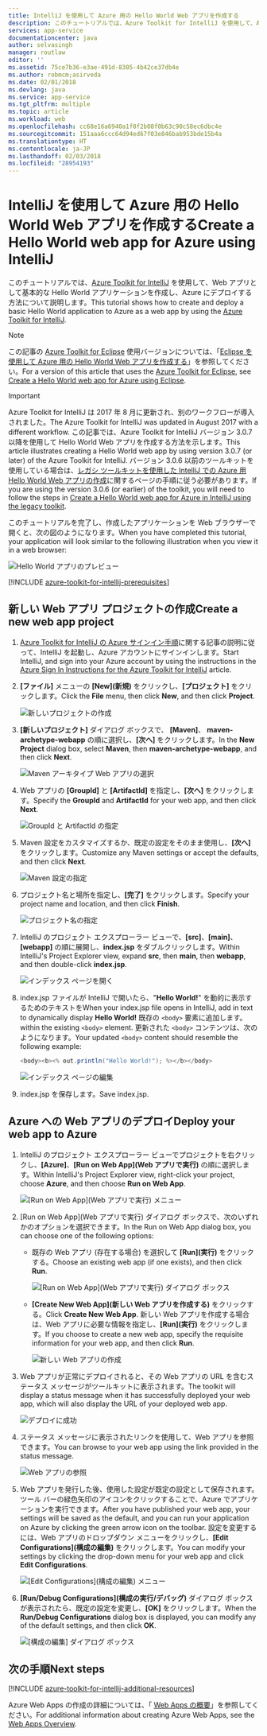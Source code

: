 ```yaml
---
title: IntelliJ を使用して Azure 用の Hello World Web アプリを作成する
description: このチュートリアルでは、Azure Toolkit for IntelliJ を使用して、Azure 用の Hello World Web アプリを作成する方法について説明します。
services: app-service
documentationcenter: java
author: selvasingh
manager: routlaw
editor: ''
ms.assetid: 75ce7b36-e3ae-491d-8305-4b42ce37db4e
ms.author: robmcm;asirveda
ms.date: 02/01/2018
ms.devlang: java
ms.service: app-service
ms.tgt_pltfrm: multiple
ms.topic: article
ms.workload: web
ms.openlocfilehash: cc68e16a6940a1f0f2b08f0b63c90c58ec6dbc4e
ms.sourcegitcommit: 151aaa6ccc64d94ed67f03e846bab953bde15b4a
ms.translationtype: HT
ms.contentlocale: ja-JP
ms.lasthandoff: 02/03/2018
ms.locfileid: "28954193"
---
```

# <a name="create-a-hello-world-web-app-for-azure-using-intellij"></a><span data-ttu-id="55428-103">IntelliJ を使用して Azure 用の Hello World Web アプリを作成する</span><span class="sxs-lookup"><span data-stu-id="55428-103">Create a Hello World web app for Azure using IntelliJ</span></span>

<span data-ttu-id="55428-104">このチュートリアルでは、[Azure Toolkit for IntelliJ] を使用して、Web アプリとして基本的な Hello World アプリケーションを作成し、Azure にデプロイする方法について説明します。</span><span class="sxs-lookup"><span data-stu-id="55428-104">This tutorial shows how to create and deploy a basic Hello World application to Azure as a web app by using the [Azure Toolkit for IntelliJ].</span></span>

> [!NOTE]
>
> <span data-ttu-id="55428-105">この記事の [Azure Toolkit for Eclipse] 使用バージョンについては、「[Eclipse を使用して Azure 用の Hello World Web アプリを作成する][eclipse-hello-world]」を参照してください。</span><span class="sxs-lookup"><span data-stu-id="55428-105">For a version of this article that uses the [Azure Toolkit for Eclipse], see [Create a Hello World web app for Azure using Eclipse][eclipse-hello-world].</span></span>
>

> [!IMPORTANT]
> 
> <span data-ttu-id="55428-106">Azure Toolkit for IntelliJ は 2017 年 8 月に更新され、別のワークフローが導入されました。</span><span class="sxs-lookup"><span data-stu-id="55428-106">The Azure Toolkit for IntelliJ was updated in August 2017 with a different workflow.</span></span> <span data-ttu-id="55428-107">この記事では、Azure Toolkit for IntelliJ バージョン 3.0.7 以降を使用して Hello World Web アプリを作成する方法を示します。</span><span class="sxs-lookup"><span data-stu-id="55428-107">This article illustrates creating a Hello World web app by using version 3.0.7 (or later) of the Azure Toolkit for IntelliJ.</span></span> <span data-ttu-id="55428-108">バージョン 3.0.6 以前のツールキットを使用している場合は、[レガシ ツールキットを使用した IntelliJ での Azure 用 Hello World Web アプリの作成][Legacy Version]に関するページの手順に従う必要があります。</span><span class="sxs-lookup"><span data-stu-id="55428-108">If you are using the version 3.0.6 (or earlier) of the toolkit, you will need to follow the steps in [Create a Hello World web app for Azure in IntelliJ using the legacy toolkit][Legacy Version].</span></span>
> 

<span data-ttu-id="55428-109">このチュートリアルを完了し、作成したアプリケーションを Web ブラウザーで開くと、次の図のようになります。</span><span class="sxs-lookup"><span data-stu-id="55428-109">When you have completed this tutorial, your application will look similar to the following illustration when you view it in a web browser:</span></span>

![Hello World アプリのプレビュー][browse-web-app]

[!INCLUDE [azure-toolkit-for-intellij-prerequisites](../includes/azure-toolkit-for-intellij-prerequisites.md)]

## <a name="create-a-new-web-app-project"></a><span data-ttu-id="55428-111">新しい Web アプリ プロジェクトの作成</span><span class="sxs-lookup"><span data-stu-id="55428-111">Create a new web app project</span></span>

1. <span data-ttu-id="55428-112">[Azure Toolkit for IntelliJ の Azure サインイン手順][intelliJ-sign-in-instructions]に関する記事の説明に従って、IntelliJ を起動し、Azure アカウントにサインインします。</span><span class="sxs-lookup"><span data-stu-id="55428-112">Start IntelliJ, and sign into your Azure account by using the instructions in the [Azure Sign In Instructions for the Azure Toolkit for IntelliJ][intelliJ-sign-in-instructions] article.</span></span>

1. <span data-ttu-id="55428-113">**[ファイル]** メニューの **[New]\(新規\)** をクリックし、**[プロジェクト]** をクリックします。</span><span class="sxs-lookup"><span data-stu-id="55428-113">Click the **File** menu, then click **New**, and then click **Project**.</span></span>
   
   ![新しいプロジェクトの作成][file-new-project]

1. <span data-ttu-id="55428-115">**[新しいプロジェクト]** ダイアログ ボックスで、 **[Maven]**、
 **maven-archetype-webapp** の順に選択し、**[次へ]** をクリックします。</span><span class="sxs-lookup"><span data-stu-id="55428-115">In the **New Project** dialog box, select **Maven**, then **maven-archetype-webapp**, and then click **Next**.</span></span>
   
   ![Maven アーキタイプ Web アプリの選択][maven-archetype-webapp]
   
1. <span data-ttu-id="55428-117">Web アプリの **[GroupId]** と **[ArtifactId]** を指定し、**[次へ]** をクリックします。</span><span class="sxs-lookup"><span data-stu-id="55428-117">Specify the **GroupId** and **ArtifactId** for your web app, and then click **Next**.</span></span>
   
   ![GroupId と ArtifactId の指定][groupid-and-artifactid]

1. <span data-ttu-id="55428-119">Maven 設定をカスタマイズするか、既定の設定をそのまま使用し、**[次へ]** をクリックします。</span><span class="sxs-lookup"><span data-stu-id="55428-119">Customize any Maven settings or accept the defaults, and then click **Next**.</span></span>
   
   ![Maven 設定の指定][maven-options]

1. <span data-ttu-id="55428-121">プロジェクト名と場所を指定し、**[完了]** をクリックします。</span><span class="sxs-lookup"><span data-stu-id="55428-121">Specify your project name and location, and then click **Finish**.</span></span>
   
   ![プロジェクト名の指定][project-name]

1. <span data-ttu-id="55428-123">IntelliJ のプロジェクト エクスプローラー ビューで、**[src]**、**[main]**、**[webapp]** の順に展開し、**index.jsp** をダブルクリックします。</span><span class="sxs-lookup"><span data-stu-id="55428-123">Within IntelliJ's Project Explorer view, expand **src**, then **main**, then **webapp**, and then double-click **index.jsp**.</span></span>
   
   ![インデックス ページを開く][open-index-page]

1. <span data-ttu-id="55428-125">index.jsp ファイルが IntelliJ で開いたら、"**Hello World!**" を動的に表示するためのテキストを</span><span class="sxs-lookup"><span data-stu-id="55428-125">When your index.jsp file opens in IntelliJ, add in text to dynamically display **Hello World!**</span></span> <span data-ttu-id="55428-126">既存の `<body>` 要素に追加します。</span><span class="sxs-lookup"><span data-stu-id="55428-126">within the existing `<body>` element.</span></span> <span data-ttu-id="55428-127">更新された `<body>` コンテンツは、次のようになります。</span><span class="sxs-lookup"><span data-stu-id="55428-127">Your updated `<body>` content should resemble the following example:</span></span>
   
   ```java
   <body><b><% out.println("Hello World!"); %></b></body>
   ``` 

   ![インデックス ページの編集][edit-index-page]

1. <span data-ttu-id="55428-129">index.jsp を保存します。</span><span class="sxs-lookup"><span data-stu-id="55428-129">Save index.jsp.</span></span>

## <a name="deploy-your-web-app-to-azure"></a><span data-ttu-id="55428-130">Azure への Web アプリのデプロイ</span><span class="sxs-lookup"><span data-stu-id="55428-130">Deploy your web app to Azure</span></span>

1. <span data-ttu-id="55428-131">IntelliJ のプロジェクト エクスプローラー ビューでプロジェクトを右クリックし、**[Azure]**、**[Run on Web App]\(Web アプリで実行\)** の順に選択します。</span><span class="sxs-lookup"><span data-stu-id="55428-131">Within IntelliJ's Project Explorer view, right-click your project, choose **Azure**, and then choose **Run on Web App**.</span></span>
   
   ![[Run on Web App]\(Web アプリで実行\) メニュー][run-on-web-app-menu]

1. <span data-ttu-id="55428-133">[Run on Web App]\(Web アプリで実行\) ダイアログ ボックスで、次のいずれかのオプションを選択できます。</span><span class="sxs-lookup"><span data-stu-id="55428-133">In the Run on Web App dialog box, you can choose one of the following options:</span></span>

   * <span data-ttu-id="55428-134">既存の Web アプリ (存在する場合) を選択して **[Run]\(実行\)** をクリックする。</span><span class="sxs-lookup"><span data-stu-id="55428-134">Choose an existing web app (if one exists), and then click **Run**.</span></span>

      ![[Run on Web App]\(Web アプリで実行\) ダイアログ ボックス][run-on-web-app-dialog]

   * <span data-ttu-id="55428-136">**[Create New Web App]\(新しい Web アプリを作成する\)** をクリックする。</span><span class="sxs-lookup"><span data-stu-id="55428-136">Click **Create New Web App**.</span></span> <span data-ttu-id="55428-137">新しい Web アプリを作成する場合は、Web アプリに必要な情報を指定し、**[Run]\(実行\)** をクリックします。</span><span class="sxs-lookup"><span data-stu-id="55428-137">If you choose to create a new web app, specify the requisite information for your web app, and then click **Run**.</span></span>

      ![新しい Web アプリの作成][create-new-web-app-dialog]

1. <span data-ttu-id="55428-139">Web アプリが正常にデプロイされると、その Web アプリの URL を含むステータス メッセージがツールキットに表示されます。</span><span class="sxs-lookup"><span data-stu-id="55428-139">The toolkit will display a status message when it has successfully deployed your web app, which will also display the URL of your deployed web app.</span></span>

   ![デプロイに成功][successfully-deployed]

1. <span data-ttu-id="55428-141">ステータス メッセージに表示されたリンクを使用して、Web アプリを参照できます。</span><span class="sxs-lookup"><span data-stu-id="55428-141">You can browse to your web app using the link provided in the status message.</span></span>

   ![Web アプリの参照][browse-web-app]

1. <span data-ttu-id="55428-143">Web アプリを発行した後、使用した設定が既定の設定として保存されます。ツール バーの緑色矢印のアイコンをクリックすることで、Azure でアプリケーションを実行できます。</span><span class="sxs-lookup"><span data-stu-id="55428-143">After you have published your web app, your settings will be saved as the default, and you can run your application on Azure by clicking the green arrow icon on the toolbar.</span></span> <span data-ttu-id="55428-144">設定を変更するには、Web アプリのドロップダウン メニューをクリックし、**[Edit Configurations]\(構成の編集\)** をクリックします。</span><span class="sxs-lookup"><span data-stu-id="55428-144">You can modify your settings by clicking the drop-down menu for your web app and click **Edit Configurations**.</span></span>

   ![[Edit Configurations]\(構成の編集\) メニュー][edit-configuration-menu]

1. <span data-ttu-id="55428-146">**[Run/Debug Configurations]\(構成の実行/デバッグ\)** ダイアログ ボックスが表示されたら、既定の設定を変更し、**[OK]** をクリックします。</span><span class="sxs-lookup"><span data-stu-id="55428-146">When the **Run/Debug Configurations** dialog box is displayed, you can modify any of the default settings, and then click **OK**.</span></span>

   ![[構成の編集] ダイアログ ボックス][edit-configuration-dialog]

## <a name="next-steps"></a><span data-ttu-id="55428-148">次の手順</span><span class="sxs-lookup"><span data-stu-id="55428-148">Next steps</span></span>

[!INCLUDE [azure-toolkit-for-intellij-additional-resources](../includes/azure-toolkit-for-intellij-additional-resources.md)]

<span data-ttu-id="55428-149">Azure Web Apps の作成の詳細については、「 [Web Apps の概要]」を参照してください。</span><span class="sxs-lookup"><span data-stu-id="55428-149">For additional information about creating Azure Web Apps, see the [Web Apps Overview].</span></span>

<!-- URL List -->

[Azure Toolkit for IntelliJ]: azure-toolkit-for-intellij.md
[Azure Toolkit for Eclipse]: ../eclipse/azure-toolkit-for-eclipse.md
[eclipse-hello-world]: ../eclipse/azure-toolkit-for-eclipse-create-hello-world-web-app.md
[Web Apps の概要]: /azure/app-service/app-service-web-overview
[Web Apps Overview]: /azure/app-service/app-service-web-overview
[Apache Tomcat]: http://tomcat.apache.org/
[Jetty]: http://www.eclipse.org/jetty/
[Legacy Version]: azure-toolkit-for-intellij-create-hello-world-web-app-legacy-version.md
[intelliJ-sign-in-instructions]: azure-toolkit-for-intellij-sign-in-instructions.md

<!-- IMG List -->

[file-new-project]: ./media/azure-toolkit-for-intellij-create-hello-world-web-app/file-new-project.png
[maven-archetype-webapp]: ./media/azure-toolkit-for-intellij-create-hello-world-web-app/maven-archetype-webapp.png
[groupid-and-artifactid]: ./media/azure-toolkit-for-intellij-create-hello-world-web-app/groupid-and-artifactid.png
[maven-options]: ./media/azure-toolkit-for-intellij-create-hello-world-web-app/maven-options.png
[project-name]: ./media/azure-toolkit-for-intellij-create-hello-world-web-app/project-name.png
[open-index-page]: ./media/azure-toolkit-for-intellij-create-hello-world-web-app/open-index-page.png
[edit-index-page]: ./media/azure-toolkit-for-intellij-create-hello-world-web-app/edit-index-page.png
[run-on-web-app-menu]: ./media/azure-toolkit-for-intellij-create-hello-world-web-app/run-on-web-app-menu.png
[run-on-web-app-dialog]: ./media/azure-toolkit-for-intellij-create-hello-world-web-app/run-on-web-app-dialog.png
[create-new-web-app-dialog]: ./media/azure-toolkit-for-intellij-create-hello-world-web-app/create-new-web-app-dialog.png
[successfully-deployed]: ./media/azure-toolkit-for-intellij-create-hello-world-web-app/successfully-deployed.png
[browse-web-app]: ./media/azure-toolkit-for-intellij-create-hello-world-web-app/browse-web-app.png
[edit-configuration-menu]: ./media/azure-toolkit-for-intellij-create-hello-world-web-app/edit-configuration-menu.png
[edit-configuration-dialog]: ./media/azure-toolkit-for-intellij-create-hello-world-web-app/edit-configuration-dialog.png
